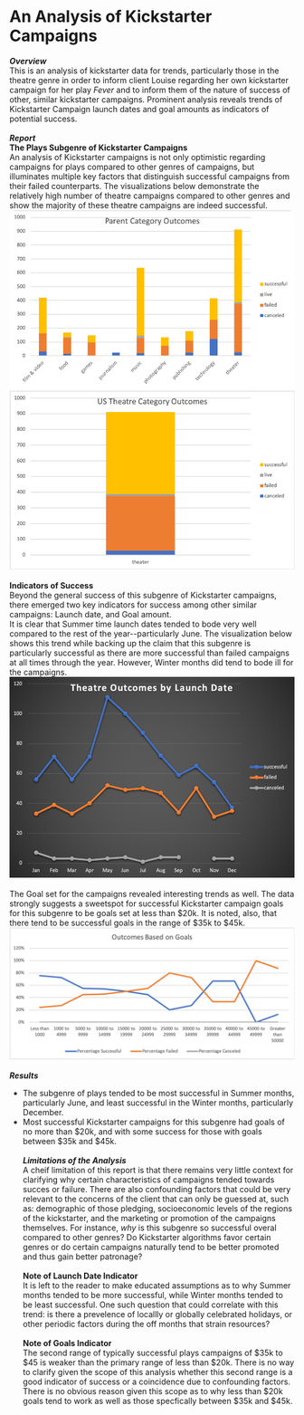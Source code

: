 # An Analysis of Kickstarter Campaigns
***Overview*** <br />
This is an analysis of kickstarter data for trends, particularly those in the theatre genre in order to inform client Louise regarding her own kickstarter campaign for her play *Fever* and to inform them of the nature of success of other, similar kickstarter campaigns. 
Prominent analysis reveals trends of Kickstarter Campaign launch dates and goal amounts as indicators of potential success.  <br />  <br />
***Report*** <br />
**The Plays Subgenre of Kickstarter Campaigns** <br />
An analysis of Kickstarter campaigns is not only optimistic regarding campaigns for plays compared to other genres of campaigns, but illuminates multiple key factors that distinguish successful campaigns from their failed counterparts. The visualizations below demonstrate the relatively high number of theatre campaigns compared to other genres and show the majority of these theatre campaigns are indeed successful. <br />
![](Parent_Category_Outcomes.png) ![](us_theatre_Outcomes.png) <br /> <br />
**Indicators of Success** <br />
Beyond the general success of this subgenre of Kickstarter campaigns, there emerged two key indicators for success among other similar campaigns: Launch date, and Goal amount. <br />
It is clear that Summer time launch dates tended to bode very well compared to the rest of the year--particularly June. The visualization below shows this trend while backing up the claim that this subgenre is particularly successful as there are more successful than failed campaigns at all times through the year. However, Winter months did tend to bode ill for the campaigns. <br /> 
![](Theatre_Outcomes_vs_Launch.png) <br /> <br />
The Goal set for the campaigns revealed interesting trends as well. The data strongly suggests a sweetspot for successful Kickstarter campaign goals for this subgenre to be goals set at less than $20k. It is noted, also, that there tend to be successful goals in the range of $35k to $45k. <br />
![](Outcomes_vs_Goals.png) <br /> <br />
***Results*** <br />
- The subgenre of plays tended to be most successful in Summer months, particularly June, and least successful in the Winter months, particularly December.
- Most successful Kickstarter campaigns for this subgenre had goals of no more than $20k, and with some success for those with goals between $35k and $45k. <br /> <br />
***Limitations of the Analysis*** <br />
A cheif limitation of this report is that there remains very little context for clarifying why certain characteristics of campaigns tended towards succes or failure. There are also confounding factors that could be very relevant to the concerns of the client that can only be guessed at, such as: demographic of those pledging, socioeconomic levels of the regions of the kickstarter, and the marketing or promotion of the campaigns themselves. For instance, *why* is this subgenre so successful overal compared to other genres? Do Kickstarter algorithms favor certain genres or do certain campaigns naturally tend to be better promoted and thus gain better patronage? <br /> <br />
**Note of Launch Date Indicator** <br />
It is left to the reader to make educated assumptions as to why Summer months tended to be more successful, while Winter months tended to be least successful. One such question that could correlate with this trend: is there a prevelence of locallly or globally celebrated holidays, or other periodic factors during the off months that strain resources? <br /> <br />
**Note of Goals Indicator** <br />
The second range of typically successful plays campaigns of $35k to $45 is weaker than the primary range of less than $20k. There is no way to clarify given the scope of this analysis whether this second range is a good indicator of success or a coincidence due to confounding factors. There is no obvious reason given this scope as to why less than $20k goals tend to work as well as those specfically between $35k and $45k. 
